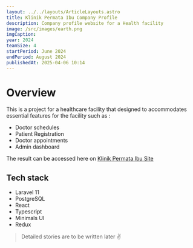 ```yaml
---
layout: ../../layouts/ArticleLayouts.astro
title: Klinik Permata Ibu Company Profile
description: Company profile website for a Health facility
image: /src/images/earth.png
imgCaption:
year: 2024
teamSize: 4
startPeriod: June 2024
endPeriod: August 2024
publishedAt: 2025-04-06 10:14
---
```


# Overview

This is a project for a healthcare facility that designed to accommodates essential features for the facility such as :

- Doctor schedules
- Patient Registration
- Doctor appointments
- Admin dashboard

The result can be accessed here on [Klinik Permata Ibu Site](https://www.klinikpermataibu.com/)

## Tech stack

- Laravel 11
- PostgreSQL
- React
- Typescript
- Minimals UI
- Redux

> Detailed stories are to be written later ✌
